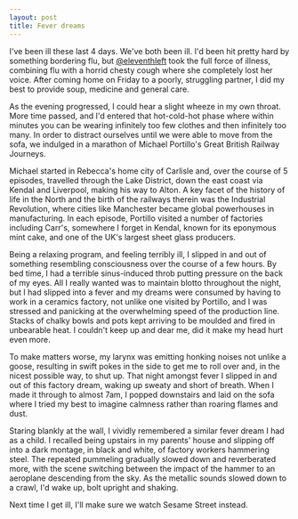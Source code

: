 ```yaml
---
layout: post
title: Fever dreams
---
```


I've been ill these last 4 days. We've both been ill. I'd been hit pretty hard by something bordering flu, but [@eleventhleft](http://www.twitter.com/eleventhleft) took the full force of illness, combining flu with a horrid chesty cough where she completely lost her voice. After coming home on Friday to a poorly, struggling partner, I did my best to provide soup, medicine and general care.

As the evening progressed, I could hear a slight wheeze in my own throat. More time passed, and I'd entered that hot-cold-hot phase where within minutes you can be wearing infinitely too few clothes and then infinitely too many. In order to distract ourselves until we were able to move from the sofa, we indulged in a marathon of Michael Portillo's Great British Railway Journeys.

Michael started in Rebecca's home city of Carlisle and, over the course of 5 episodes, travelled through the Lake District, down the east coast via Kendal and Liverpool, making his way to Alton. A key facet of the history of life in the North and the birth of the railways therein was the Industrial Revolution, where cities like Manchester became global powerhouses in manufacturing. In each episode, Portillo visited a number of factories including Carr's, somewhere I forget in Kendal, known for its eponymous mint cake, and one of the UK's largest sheet glass producers.

Being a relaxing program, and feeling terribly ill, I slipped in and out of something resembling consciousness over the course of a few hours. By bed time, I had a terrible sinus-induced throb putting pressure on the back of my eyes. All I really wanted was to maintain blotto throughout the night, but I had slipped into a fever and my dreams were consumed by having to work in a ceramics factory, not unlike one visited by Portillo, and I was stressed and panicking at the overwhelming speed of the production line. Stacks of chalky bowls and pots kept arriving to be moulded and fired in unbearable heat. I couldn't keep up and dear me, did it make my head hurt even more.

To make matters worse, my larynx was emitting honking noises not unlike a goose, resulting in swift pokes in the side to get me to roll over and, in the nicest possible way, to shut up. That night amongst fever I slipped in and out of this factory dream, waking up sweaty and short of breath. When I made it through to almost 7am, I popped downstairs and laid on the sofa where I tried my best to imagine calmness rather than roaring flames and dust.

Staring blankly at the wall, I vividly remembered a similar fever dream I had as a child. I recalled being upstairs in my parents' house and slipping off into a dark montage, in black and white, of factory workers hammering steel.  The repeated pummeling gradually slowed down and reverberated more, with the scene switching between the impact of the hammer to an aeroplane descending from the sky. As the metallic sounds slowed down to a crawl, I'd wake up, bolt upright and shaking.

Next time I get ill, I'll make sure we watch Sesame Street instead.
